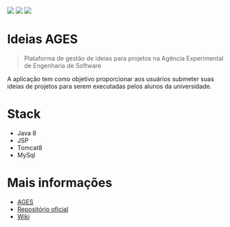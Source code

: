 ![](https://sonarcloud.io/api/project_badges/measure?project=marlonfurtado_ideias-ages&metric=sqale_rating)
![](https://sonarcloud.io/api/project_badges/measure?project=marlonfurtado_ideias-ages&metric=alert_status)
![](https://sonarcloud.io/api/project_badges/measure?project=marlonfurtado_ideias-ages&metric=ncloc)

# Ideias AGES
> Plataforma de gestão de ideias para projetos na Agência Experimental de Engenharia de Software  

A aplicação tem como objetivo proporcionar aos usuários submeter suas ideias de projetos para serem executadas pelos alunos da universidade.


# Stack
- Java 8
- JSP
- Tomcat8
- MySql


# Mais informações
- [AGES](http://www.ages.pucrs.br/projetosages/ideias-ages/)
- [Repositório oficial](http://www.tools.ages.pucrs.br/projetos/IdeiasAges)
- [Wiki](http://www.tools.ages.pucrs.br/projetos/IdeiasAges/wikis/home)
